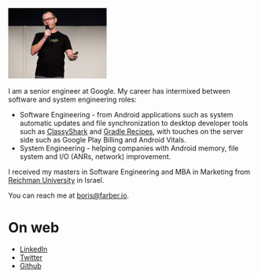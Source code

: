 
<img src="img/Header.jpg" width="200"/>

I am a senior engineer at Google. My career has intermixed between software and system engineering roles:

* Software Engineering - from Android applications such as system automatic updates and file synchronization
  to desktop developer tools such as [ClassyShark](https://github.com/google/android-classyshark)
  and [Gradle Recipes](https://github.com/android/gradle-recipes), with touches on the server side 
  such as Google Play Billing and Android Vitals.
* System Engineering - helping companies with Android memory, file system and I/O (ANRs, network) improvement.
 
I received my masters in Software Engineering and MBA in Marketing from [Reichman 
University](https://www.runi.ac.il/en/) in Israel.

You can reach me at <boris@farber.io>.

# On web
* [LinkedIn](https://www.linkedin.com/in/borisfarber/) 
* [Twitter](https://x.com/BorisFarber) 
* [Github](https://github.com/borisf) 
